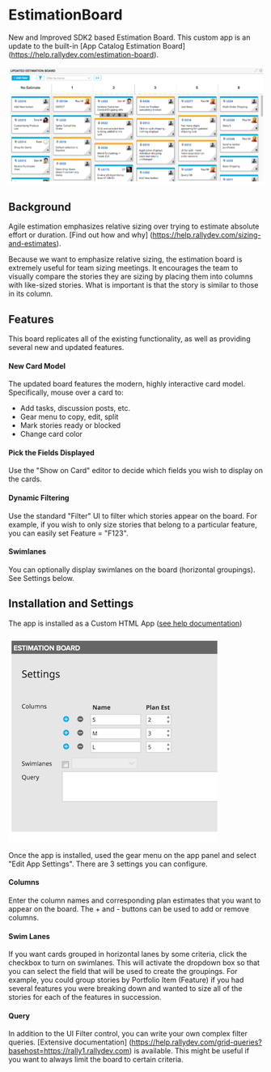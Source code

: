 # EstimationBoard
New and Improved SDK2 based Estimation Board. This custom app is an update to the built-in [App Catalog Estimation Board] (https://help.rallydev.com/estimation-board).

![estimation board screenshot](images/Estimation-Screen1.png "Estimation Board Screenshot")

## Background
Agile estimation emphasizes relative sizing over trying to estimate absolute effort or duration. [Find out how and why] (https://help.rallydev.com/sizing-and-estimates).

Because we want to emphasize relative sizing, the estimation board is extremely useful for team sizing meetings. It encourages the team to visually compare the stories they are sizing by placing them into columns with like-sized stories. What is important is that the story is similar to those in its column.

## Features
This board replicates all of the existing functionality, as well as providing several new and updated features.

#### New Card Model
The updated board features the modern, highly interactive card model. Specifically, mouse over a card to:
- Add tasks, discussion posts, etc.
- Gear menu to copy, edit, split
- Mark stories ready or blocked
- Change card color

#### Pick the Fields Displayed
Use the "Show on Card" editor to decide which fields you wish to display on the cards.

#### Dynamic Filtering
Use the standard "Filter" UI to filter which stories appear on the board. For example, if you wish to only size stories that belong to a particular feature, you can easily set Feature = "F123".

#### Swimlanes
You can optionally display swimlanes on the board (horizontal groupings). See Settings below.

## Installation and Settings
The app is installed as a Custom HTML App ([see help documentation](https://help.rallydev.com/custom-html))

![estimation settings screenshot](images/Estimation-Settings.png "Estimation Settings Screenshot")

Once the app is installed, used the gear menu on the app panel and select "Edit App Settings". There are 3 settings you can configure.

#### Columns
Enter the column names and corresponding plan estimates that you want to appear on the board.  The + and - buttons can be used to add or remove columns.

#### Swim Lanes
If you want cards grouped in horizontal lanes by some criteria, click the checkbox to turn on swimlanes. This will activate the dropdown box so that you can select the field that will be used to create the groupings. For example, you could group stories by Portfolio Item (Feature) if you had several features you were breaking down and wanted to size all of the stories for each of the features in succession.

#### Query
In addition to the UI Filter control, you can write your own complex filter queries. [Extensive documentation] (https://help.rallydev.com/grid-queries?basehost=https://rally1.rallydev.com) is available. This might be useful if you want to always limit the board to certain criteria.
